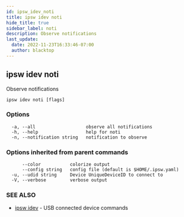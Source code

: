 ```yaml
---
id: ipsw_idev_noti
title: ipsw idev noti
hide_title: true
sidebar_label: noti
description: Observe notifications
last_update:
  date: 2022-11-23T16:33:46-07:00
  author: blacktop
---
```

## ipsw idev noti

Observe notifications

```
ipsw idev noti [flags]
```

### Options

```
  -a, --all                   observe all notifications
  -h, --help                  help for noti
  -n, --notification string   notification to observe
```

### Options inherited from parent commands

```
      --color           colorize output
      --config string   config file (default is $HOME/.ipsw.yaml)
  -u, --udid string     Device UniqueDeviceID to connect to
  -V, --verbose         verbose output
```

### SEE ALSO

* [ipsw idev](/docs/cli/noti/ipsw_idev)	 - USB connected device commands

